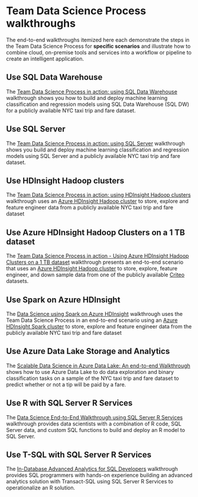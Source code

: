 <properties 
	pageTitle="Team Data Science Process walkthroughs  | Microsoft Azure" 
	description="Walkthoughs show how to combine cloud and on-premise tools and services into a workflow or pipeline to create an intelligent application." 
	services="machine-learning" 
	documentationCenter="" 
	authors="bradsev"
	manager="paulettm" 
	editor="cgronlun" />

<tags 
	ms.service="machine-learning" 
	ms.workload="data-services" 
	ms.tgt_pltfrm="na" 
	ms.devlang="na" 
	ms.topic="article" 
	ms.date="06/23/2016" 
	ms.author="bradsev" /> 


# Team Data Science Process walkthroughs

The end-to-end walkthroughs itemized here each demonstrate the steps in the Team Data Science Process for **specific scenarios** and illustrate how to combine cloud, on-premise tools and services into a workflow or pipeline to create an intelligent application.

## Use SQL Data Warehouse
The [Team Data Science Process in action: using SQL Data Warehouse](machine-learning-data-science-process-sqldw-walkthrough.md) walkthrough shows you how to build and deploy machine learning classification and regression models using SQL Data Warehouse (SQL DW) for a publicly available NYC taxi trip and fare dataset.

## Use SQL Server
The [Team Data Science Process in action: using SQL Server](machine-learning-data-science-process-sql-walkthrough.md)  walkthrough shows you build and deploy machine learning classification and regression models using SQL Server and a publicly available NYC taxi trip and fare dataset.


## Use HDInsight Hadoop clusters
The [Team Data Science Process in action: using HDInsight Hadoop clusters](machine-learning-data-science-process-hive-walkthrough.md) walkthrough uses an [Azure HDInsight Hadoop cluster](https://azure.microsoft.com/services/hdinsight/) to store, explore and feature engineer data from a publicly available NYC taxi trip and fare dataset


## Use Azure HDInsight Hadoop Clusters on a 1 TB dataset
The [Team Data Science Process in action - Using Azure HDInsight Hadoop Clusters on a 1 TB dataset](machine-learning-data-science-process-hive-criteo-walkthrough.md) walkthrough presents an end-to-end scenario that uses an [Azure HDInsight Hadoop cluster](https://azure.microsoft.com/services/hdinsight/) to store, explore, feature engineer, and down sample data from one of the publicly available [Criteo](http://labs.criteo.com/downloads/download-terabyte-click-logs/) datasets.


## Use Spark on Azure HDInsight
The [Data Science using Spark on Azure HDInsight](machine-learning-data-science-spark-overview.md) walkthrough uses the Team Data Science Process in an end-to-end scenario using an [Azure HDInsight Spark cluster](https://azure.microsoft.com/services/hdinsight/) to store, explore and feature engineer data from the publicly available NYC taxi trip and fare dataset 


## Use Azure Data Lake Storage and Analytics
The [Scalable Data Science in Azure Data Lake: An end-to-end Walkthrough](machine-learning-data-science-process-data-lake-walkthrough.md) shows how to use Azure Data Lake to do data exploration and binary classification tasks on a sample of the NYC taxi trip and fare dataset to predict whether or not a tip will be paid by a fare. 

## Use R with SQL Server R Services
The [Data Science End-to-End Walkthrough using SQL Server R Services](https://msdn.microsoft.com/library/mt612857.aspx)  walkthrough provides data scientists with a combination of R code, SQL Server data, and custom SQL functions to build and deploy an R model to SQL Server.

## Use T-SQL with SQL Server R Services
The [In-Database Advanced Analytics for SQL Developers](https://msdn.microsoft.com/library/mt683480.aspx) walkthrough provides SQL programmers with hands-on experience building an advanced analytics solution with Transact-SQL using SQL Server R Services to operationalize an R solution.